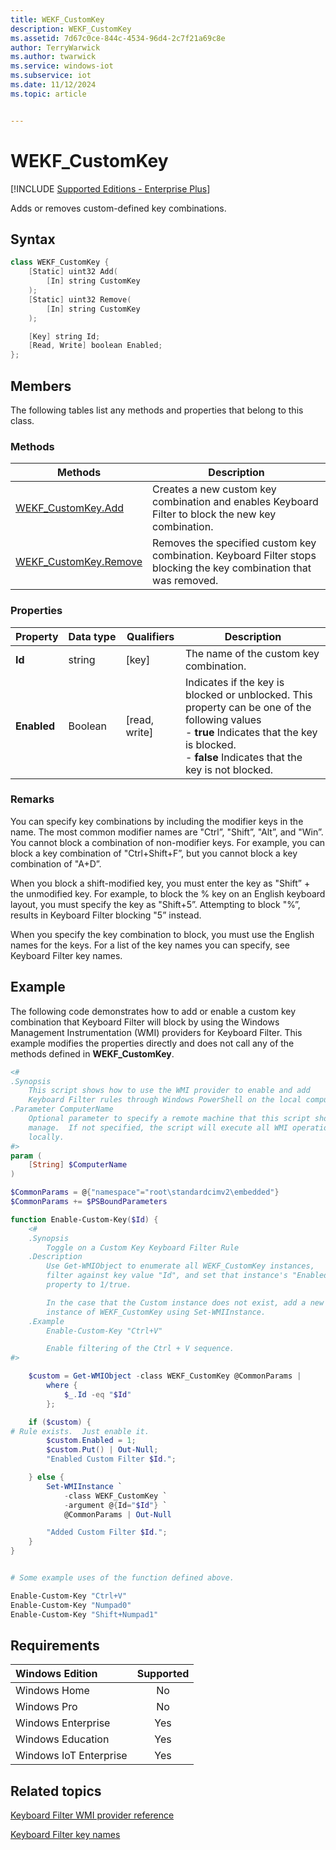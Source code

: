 ```yaml
---
title: WEKF_CustomKey
description: WEKF_CustomKey
ms.assetid: 7d67c0ce-844c-4534-96d4-2c7f21a69c8e
author: TerryWarwick
ms.author: twarwick
ms.service: windows-iot
ms.subservice: iot
ms.date: 11/12/2024
ms.topic: article


---
```

# WEKF_CustomKey

[!INCLUDE [Supported Editions - Enterprise Plus](includes-supported-os-enterprise-plus.md)]

Adds or removes custom-defined key combinations.

## Syntax

```powershell
class WEKF_CustomKey {
    [Static] uint32 Add(
        [In] string CustomKey
    );
    [Static] uint32 Remove(
        [In] string CustomKey
    );

    [Key] string Id;
    [Read, Write] boolean Enabled;
};
```

## Members

The following tables list any methods and properties that belong to this class.

### Methods

| Methods | Description |
|---------|-------------|
| [WEKF_CustomKey.Add](wekf-customkeyadd.md) | Creates a new custom key combination and enables Keyboard Filter to block the new key combination. |
| [WEKF_CustomKey.Remove](wekf-customkeyremove.md) | Removes the specified custom key combination. Keyboard Filter stops blocking the key combination that was removed. |

### Properties

| Property | Data&nbsp;type | Qualifiers | Description  |
|----------|----------------|------------|--------------|
| **Id** | string | [key] | The name of the custom key combination. |
| **Enabled** | Boolean | [read, write] | Indicates if the key is blocked or unblocked. This property can be one of the following values </br>- **true**  Indicates that the key is blocked.</br>- **false** Indicates that the key is not blocked. |

### Remarks

You can specify key combinations by including the modifier keys in the name. The most common modifier names are "Ctrl”, "Shift”, "Alt”, and "Win”. You cannot block a combination of non-modifier keys. For example, you can block a key combination of "Ctrl+Shift+F”, but you cannot block a key combination of "A+D”.

When you block a shift-modified key, you must enter the key as "Shift” + the unmodified key. For example, to block the % key on an English keyboard layout, you must specify the key as "Shift+5”. Attempting to block "%”, results in Keyboard Filter blocking "5” instead.

When you specify the key combination to block, you must use the English names for the keys. For a list of the key names you can specify, see Keyboard Filter key names.

## Example

The following code demonstrates how to add or enable a custom key combination that Keyboard Filter will block by using the Windows Management Instrumentation (WMI) providers for Keyboard Filter. This example modifies the properties directly and does not call any of the methods defined in **WEKF_CustomKey**.

```powershell
<#
.Synopsis
    This script shows how to use the WMI provider to enable and add
    Keyboard Filter rules through Windows PowerShell on the local computer.
.Parameter ComputerName
    Optional parameter to specify a remote machine that this script should
    manage.  If not specified, the script will execute all WMI operations
    locally.
#>
param (
    [String] $ComputerName
)

$CommonParams = @{"namespace"="root\standardcimv2\embedded"}
$CommonParams += $PSBoundParameters

function Enable-Custom-Key($Id) {
    <#
    .Synopsis
        Toggle on a Custom Key Keyboard Filter Rule
    .Description
        Use Get-WMIObject to enumerate all WEKF_CustomKey instances,
        filter against key value "Id", and set that instance's "Enabled"
        property to 1/true.

        In the case that the Custom instance does not exist, add a new
        instance of WEKF_CustomKey using Set-WMIInstance.
    .Example
        Enable-Custom-Key "Ctrl+V"

        Enable filtering of the Ctrl + V sequence.
#>

    $custom = Get-WMIObject -class WEKF_CustomKey @CommonParams |
        where {
            $_.Id -eq "$Id"
        };

    if ($custom) {
# Rule exists.  Just enable it.
        $custom.Enabled = 1;
        $custom.Put() | Out-Null;
        "Enabled Custom Filter $Id.";

    } else {
        Set-WMIInstance `
            -class WEKF_CustomKey `
            -argument @{Id="$Id"} `
            @CommonParams | Out-Null

        "Added Custom Filter $Id.";
    }
}


# Some example uses of the function defined above.

Enable-Custom-Key "Ctrl+V"
Enable-Custom-Key "Numpad0"
Enable-Custom-Key "Shift+Numpad1"
```

## Requirements

| Windows Edition        | Supported |
|:-----------------------|:---------:|
| Windows Home           | No        |
| Windows Pro            | No        |
| Windows Enterprise     | Yes       |
| Windows Education      | Yes       |
| Windows IoT Enterprise | Yes       |

## Related topics

[Keyboard Filter WMI provider reference](keyboardfilter-wmi-provider-reference.md)

[Keyboard Filter key names](keyboardfilter-key-names.md)
